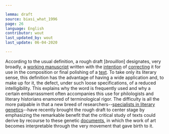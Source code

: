 ```yaml
---

lemma: draft
source: biasi_what_1996
page: 26
language: English
contributor: wout
last_updated_by: wout
last_update: 06-04-2020

---
```


According to the usual definition, a rough draft [_brouillon_] designates, very broadly, a [working manuscript](manuscriptWorking.html) written with the [intention](intentionality.html) of [correcting](correction.html) it for use in the composition or final polishing of a [text](text.html). To take only its literary sense, this definition has the advantage of having a wide application and, to make up for it, the defect, under such loose specifications, of a reduced intelligibility. This explains why the word is frequently used and why a certain embarrassment often accompanies this use for philologists and literary historians enamored of terminological rigor. The difficulty is all the more palpable in that a new breed of researchers--[specialists in literary genetics](criticGenetic.html)--have recently brought the rough draft to center stage by emphasizing the remarkable benefit that the critical study of texts could derive by recourse to these genetic [documents](document.html), in which the work of art becomes interpretable through the very movement that gave birth to it.
